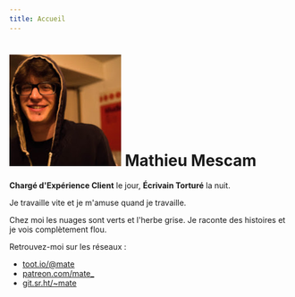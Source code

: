 ```yaml
---
title: Accueil
---
```

# ![Photo de profil de Mathieu Mescam](https://github.com/spinning-fantasies/test-website-repo-3796/blob/main/images/profile.jpg?raw=true) Mathieu Mescam

**Chargé d'Expérience Client** le jour, **Écrivain Torturé** la nuit. 

Je travaille vite et je m'amuse quand je travaille.

Chez moi les nuages sont verts et l'herbe grise. 
Je raconte des histoires et je vois complètement flou.

Retrouvez-moi sur les réseaux : 

- [toot.io/@mate](https://toot.io/@mate)
- [patreon.com/mate_](https://www.patreon.com/mate_)
- [git.sr.ht/~mate](https://git.sr.ht/~mate)

<script type="text/javascript">window.$crisp=[];window.CRISP_WEBSITE_ID="cdd2c786-b5e8-4f3e-ba30-65822da6b355";(function(){d=document;s=d.createElement("script");s.src="https://client.crisp.chat/l.js";s.async=1;d.getElementsByTagName("head")[0].appendChild(s);})();</script>